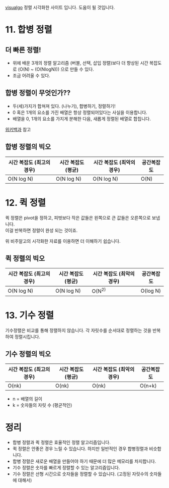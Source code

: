 [visualgo](https://visualgo.net/en/sorting) 정렬 시각화한 사이트 입니다. 도움이 될 것입니다.

# 11. 합병 정렬

## 더 빠른 정렬!

- 위에 배운 3개의 정렬 알고리즘 (버블, 선택, 삽입 정렬)보다 더 향상된 시간 복잡도로 (O(N) ~ (O(NlogN))) 으로 만들 수 있다.
- 조금 어려울 수 있다.

## 합병 정렬이 무엇인가??

- 두(세)가지가 합쳐져 있다. (나누기), 합병하기, 정렬하기!
- 0 혹은 1개의 요소를 가진 배열은 항상 정렬되어있다는 사실을 이용합니다.
- 배열을 0, 1개의 요소를 가지게 분해한 다음, 새롭게 정렬된 배열로 합칩니다.

[위키백과](https://ko.wikipedia.org/wiki/%ED%95%A9%EB%B3%91_%EC%A0%95%EB%A0%AC) 참고

## 합병 정렬의 빅오

|시간 복잡도 (최고의 경우)|시간 복잡도 (평균)|시간 복잡도 (최악의 경우)|공간복잡도|
|---|---|---|---|
|O(N log N)|O(N log N)|O(N log N)|O(N)

# 12. 퀵 정렬

퀵 정렬은 pivot을 정하고, 피벗보다 작은 값들은 왼쪽으로 큰 값들은 오른쪽으로 보냅니다. <br />
이걸 반복하면 정렬이 완성 되는 것이죠.

위 비주알고의 시각화한 자료를 이용하면 더 이해하기 쉽습니다.

## 퀵 정렬의 빅오

|시간 복잡도 (최고의 경우)|시간 복잡도 (평균)|시간 복잡도 (최악의 경우)|공간복잡도|
|---|---|---|---|
|O(N log N)|O(N log N)|O(N<sup>2)|O(log N)

# 13. 기수 정렬

기수정렬은 비교를 통해 정렬하지 않습니다. 각 자릿수를 순서대로 정렬하는 것을 반복하여 정렬시킵니다.

## 기수 정렬의 빅오

|시간 복잡도 (최고의 경우)|시간 복잡도 (평균)|시간 복잡도 (최악의 경우)|공간복잡도|
|---|---|---|---|
|O(nk)|O(nk)|O(nk)|O(n+k)

- n = 배열의 길이
- k = 숫자들의 자릿 수 (평균적인)

# 정리

- 합병 정렬과 퀵 정렬은 효율적인 정렬 알고리즘입니다.
- 퀵 정렬은 안좋은 경우 느릴 수 있습니다. 하지만 일반적인 경우 합병정렬과 비슷합니다.
- 합병 정렬은 새로운 배열을 만들어야 하기 때문에 더 많은 메모리를 차지합니다.
- 기수 정렬은 숫자를 빠르게 정렬할 수 있는 알고리즘입니다.
- 기수 정렬은 선형 시간으로 숫자들을 정렬할 수 있습니다. (고정된 자릿수의 숫자들에 대해서)
